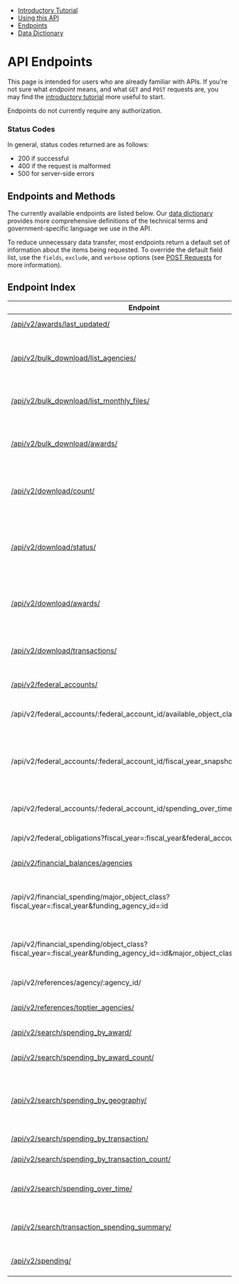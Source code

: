
<ul class="nav nav-stacked" id="sidebar">
  <li><a href="/docs/intro-tutorial">Introductory Tutorial</a></li>
  <li><a href="/docs/using-the-api">Using this API</a></li>
  <li><a href="/docs/endpoints">Endpoints</a>
  <!--<ul>
    <li><a href="#status-codes">Status Codes</a></li>
    <li><a href="#endpoints-and-methods">Endpoints and Methods</a></li>
    <li><a href="#endpoint-index">Endpoint Index</a></li>
  </ul>-->
  </li>
  <li><a href="/docs/data-dictionary">Data Dictionary</a></li>

</ul>

[//]: # (Begin Content)

# API Endpoints

This page is intended for users who are already familiar with APIs. If you're not sure what _endpoint_ means, and what `GET` and `POST` requests are, you may find the [introductory tutorial](/docs/intro-tutorial) more useful to start.

Endpoints do not currently require any authorization.


### Status Codes <a name="status-codes"></a>
In general, status codes returned are as follows:

* 200 if successful
* 400 if the request is malformed
* 500 for server-side errors

## Endpoints and Methods <a name="endpoints-and-methods"></a>

The currently available endpoints are listed below. Our [data dictionary](/docs/data-dictionary) provides more comprehensive definitions of the technical terms and government-specific language we use in the API.

To reduce unnecessary data transfer, most endpoints return a default set of information about the items being requested. To override the default field list, use the `fields`, `exclude`, and `verbose` options (see [POST Requests](#post-requests) for more information).

## Endpoint Index <a name="endpoint-index"></a>

| Endpoint | Methods | Description |
| -------- | ------- | ----------- |
| [/api/v2/awards/last_updated/](/api/v2/awards/last_updated/) | GET | Returns the last updated date for the Award data |
| [/api/v2/bulk_download/list_agencies/](/api/v2/bulk_download/list_agencies/) | POST | This route lists all the agencies and the subagencies or federal accounts associated under specific agencies. |
| [/api/v2/bulk_download/list_monthly_files/](/api/v2/bulk_download/list_monthly_files/) | POST | This route lists the monthly files associated with the requested params. |
| [/api/v2/bulk_download/awards/](/api/v2/bulk_download/awards/) | POST | This route sends a request to the backend to begin generating a zipfile of award data in CSV form for download. |
| [/api/v2/download/count/](/api/v2/download/count/) | POST | Returns the number of transactions that would be included in a download request for the given filter set. |
| [/api/v2/download/status/](/api/v2/download/status/) | POST | This route gets the current status of a download job that was earlier requested with the v2/download/awards/ or v2/download/transaction/ endpoint. |
| [/api/v2/download/awards/](/api/v2/download/awards/) | POST | This route sends a request to the backend to begin generating a zipfile of award data in CSV form for download. |
| [/api/v2/download/transactions/](/api/v2/download/transactions/) | POST | This route sends a request to the backend to begin generating a zipfile of transaction data in CSV form for download. |
| [/api/v2/federal_accounts/](/api/v2/references/federal_accounts/) | POST | Returns a list of federal accounts |
| /api/v2/federal_accounts/:federal_account_id/available_object_classes | GET | Returns minor object classes rolled up under major classes filtered by federal account |
| /api/v2/federal_accounts/:federal_account_id/fiscal_year_snapshot/:fiscal_year/ | GET | Returns  budget information for a federal account. If no fiscal year is used, the federal accounts most recent fiscal year is used |
| /api/v2/federal_accounts/:federal_account_id/spending_over_time/| POST | Returns the data reqired to visualized the spending over time graphic |
| /api/v2/federal_obligations?fiscal_year=:fiscal_year&federal_account=:id | GET | Returns an agency's federal obligations |
| [/api/v2/financial_balances/agencies](/api/v2/financial_balances/agencies) | GET | Returns financial balance information by funding agency and fiscal year |
| /api/v2/financial_spending/major_object_class?fiscal_year=:fiscal_year&funding_agency_id=:id | GET | Returns Award Spending Amounts for all Recipients with Respective Top Tier and Sub Tier Agencies |
| /api/v2/financial_spending/object_class?fiscal_year=:fiscal_year&funding_agency_id=:id&major_object_class_code=:id | GET | Returns Award Spending Amounts for all Recipients with Respective Top Tier and Sub Tier Agencies |
| /api/v2/references/agency/:agency_id/ | GET | Returns agency information |
| [/api/v2/references/toptier_agencies/](/api/v2/references/toptier_agencies/) | GET | Returns all toptier agencies and related, relevant data |
| [/api/v2/search/spending_by_award/](/api/v2/search/spending_by_award/) | POST | Returns the fields of the filtered awards |
| [/api/v2/search/spending_by_award_count/](/api/v2/search/spending_by_award_count/) | POST | Returns the number of awards in each award type |
| [/api/v2/search/spending_by_geography/](/api/v2/search/spending_by_geography/) | POST | This route takes award filters, and returns spending by state code, county code, or congressional district code |
| [/api/v2/search/spending_by_transaction/](/api/v2/search/spending_by_transaction/) | POST | Returns the fields of the searched term |
| [/api/v2/search/spending_by_transaction_count/](/api/v2/search/spending_by_transaction_count/) | POST | Returns the fields of the searched term |
| [/api/v2/search/spending_over_time/](/api/v2/search/spending_over_time/) | POST | returns spending by time. The amount of time is denoted by the "group" value. |
| [/api/v2/search/transaction_spending_summary/](/api/v2/search/transaction_spending_summary/) | POST | Returns returns the number of transactions and summation of federal action obligations |
| [/api/v2/spending/](/api/v2/spending/) | POST | Returns spending data information through various types and filters |
